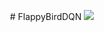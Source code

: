 <p align="center">
# FlappyBirdDQN
<img src="https://github.com/TimVeenboer/FlappyBirdDQN/blob/master/DQNshowcase.gif">
</p>
